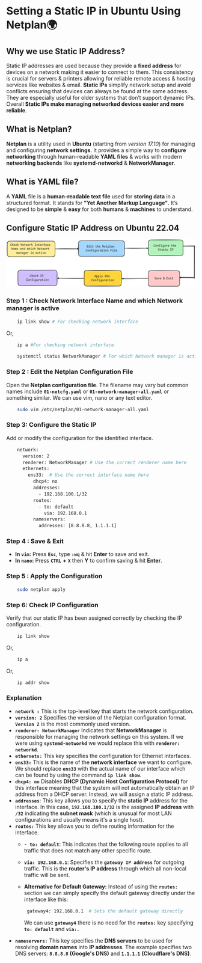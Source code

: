 # Setting a Static IP in Ubuntu Using Netplan🌍

## Why we use Static IP Address?
Static IP addresses are used because they provide a **fixed address** for devices on a network making it easier to connect to them. This consistency is crucial for servers & printers allowing for reliable remote access & hosting services like websites & email. **Static IPs** simplify network setup and avoid conflicts ensuring that devices can always be found at the same address. They are especially useful for older systems that don’t support dynamic IPs. Overall **Static IPs make managing networked devices easier and more reliable**.

## What is Netplan?
**Netplan** is a utility used in **Ubuntu** (starting from *version 17.10*) for managing and configuring **network settings**. It provides a simple way to **configure networking** through human-readable **YAML files** & works with modern **networking backends** like **systemd-networkd** & **NetworkManager**.

## What is YAML file?
A **YAML** file is a **human-readable text file** used for **storing data** in a structured format. It stands for **"Yet Another Markup Language"**. It’s designed to be **simple** & **easy** for both **humans** & **machines** to understand.

## Configure Static IP Address on Ubuntu 22.04 
<div align="center">
  <img src="Images/Static IP Configuration workflow.png" alt="Project Logo" width=100% height=30%/>
</div>

### Step 1 : Check Network Interface Name and which Network manager is active
```bash
    ip link show # For checking network interface
```
Or,
```bash 
    ip a #For checking network interface
```
```bash
    systemctl status NetworkManager # For which Network manager is active
```
### Step 2 : Edit the Netplan Configuration File
Open the **Netplan configuration file**. The filename may vary but common names include **`01-netcfg.yaml`** or **`01-network-manager-all.yaml`** or something similar. We can use vim, nano or any text editor.
```bash
    sudo vim /etc/netplan/01-network-manager-all.yaml
```
### Step 3: Configure the Static IP
Add or modify the configuration for the identified interface.
```bash
    network:
      version: 2
      renderer: NetworkManager # Use the correct renderer name here
      ethernets:
        ens33:  # Use the correct interface name here
          dhcp4: no
          addresses:
            - 192.168.100.1/32
          routes:
            - to: default
              via: 192.168.0.1
          nameservers:
            addresses: [8.8.8.8, 1.1.1.1]
```
### Step 4 : Save & Exit
 - **In `vim`:** Press **`Esc`**, type **`:wq`** & hit **Enter** to save and exit.
 - **In `nano`:** Press **`CTRL`** **+** **`X`** then **Y** to confirm saving & hit **Enter**.

### Step 5 : Apply the Configuration
```bash
    sudo netplan apply
```
### Step 6: Check IP Configuration
Verify that our static IP has been assigned correctly by checking the IP configuration.
```bash
    ip link show 
```
Or,
```bash 
    ip a 
```
Or,
```bash
    ip addr show
```
### Explanation 
 - **`network :`** This is the top-level key that starts the network configuration.
 - **`version: 2`** Specifies the version of the Netplan configuration format. **`Version 2`** is the most commonly used version.
 - **`renderer: NetworkManager`** Indicates that **NetworkManager** is responsible for managing the network settings on this system. If we were using **`systemd-networkd`** we would replace this with **`renderer: networkd`**.
 - **`ethernets:`** This key specifies the configuration for Ethernet interfaces.
 - **`ens33:`** This is the name of the **network interface** we want to configure. We should replace **`ens33`** with the actual name of our interface which can be found by using the command **`ip link show`**.
- **`dhcp4: no`** Disables **DHCP (Dynamic Host Configuration Protocol)** for this interface meaning that the system will not automatically obtain an IP address from a DHCP server. Instead, we will assign a static IP address.
- **`addresses`**: This key allows you to specify the **static IP** address for the interface. In this case, **`192.168.100.1/32`** is the assigned **IP address** with **`/32`** indicating the **subnet mask** (which is unusual for most LAN configurations and usually means it's a single host).
 - **`routes:`** This key allows you to define routing information for the interface.
   - **`- to: default`**: This indicates that the following route applies to all traffic that does not match any other specific route.
   - **`via: 192.168.0.1`**: Specifies the **`gateway IP address`** for outgoing traffic. This is the **router's IP address** through which all non-local traffic will be sent.
   - **Alternative for Default Gateway:** Instead of using the **`routes:`** section we can simply specify the default gateway directly under the interface like this:

     ```bash
      gateway4: 192.168.0.1  # Sets the default gateway directly
     ```
     We can use **`gateway4`** there is no need for the **`routes:`** key specifying **`to: default`** and **`via:.`**
 - **`nameservers:`** This key specifies the **DNS servers** to be used for resolving **domain names** into **IP addresses**. The example specifies two DNS servers: **`8.8.8.8`** **(Google's DNS)** and **`1.1.1.1`** **(Cloudflare's DNS)**.